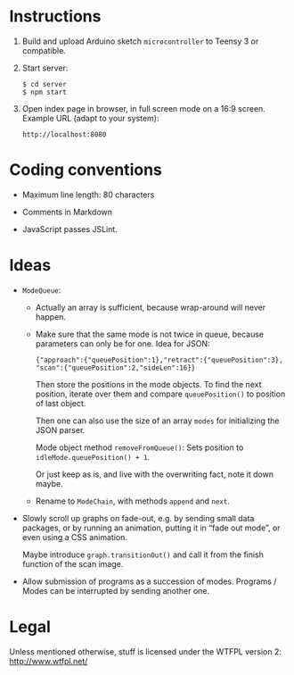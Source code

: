 Instructions
============

 1. Build and upload Arduino sketch `microcontroller` to Teensy 3 or
    compatible.

 2. Start server:

        $ cd server
        $ npm start

 3. Open index page in browser, in full screen mode on a 16:9 screen. Example
    URL (adapt to your system):

        http://localhost:8080


Coding conventions
==================

  * Maximum line length: 80 characters

  * Comments in Markdown

  * JavaScript passes JSLint.


Ideas
=====

  * `ModeQueue`:

      + Actually an array is sufficient, because wrap-around will never happen.

      + Make sure that the same mode is not twice in queue, because parameters
        can only be for one. Idea for JSON:

            {"approach":{"queuePosition":1},"retract":{"queuePosition":3},
            "scan":{"queuePosition":2,"sideLen":16}}

        Then store the positions in the mode objects. To find the next
        position, iterate over them and compare `queuePosition()` to position
        of last object.

        Then one can also use the size of an array `modes` for initializing the
        JSON parser.

        Mode object method `removeFromQueue()`: Sets position to
        `idleMode.queuePosition() + 1`.

        Or just keep as is, and live with the overwriting fact, note it down
        maybe.

      + Rename to `ModeChain`, with methods `append` and `next`.

  * Slowly scroll up graphs on fade-out, e.g. by sending small data packages,
    or by running an animation, putting it in “fade out mode”, or even using a
    CSS animation.

    Maybe introduce `graph.transitionOut()` and call it from the finish
    function of the scan image.

  * Allow submission of programs as a succession of modes. Programs / Modes can
    be interrupted by sending another one.


Legal
=====

Unless mentioned otherwise, stuff is licensed under the WTFPL version 2:
<http://www.wtfpl.net/>
